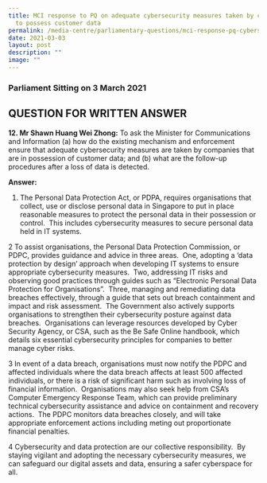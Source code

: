 ```yaml
---
title: MCI response to PQ on adequate cybersecurity measures taken by companies
  to possess customer data
permalink: /media-centre/parliamentary-questions/mci-response-pq-cybersecurity-measures-companies-customer-data/
date: 2021-03-03
layout: post
description: ""
image: ""
---
```

### Parliament Sitting on 3 March 2021

QUESTION FOR WRITTEN ANSWER
---------------------------

**12\. Mr Shawn Huang Wei Zhong:** To ask the Minister for Communications and Information (a) how do the existing mechanism and enforcement ensure that adequate cybersecurity measures are taken by companies that are in possession of customer data; and (b) what are the follow-up procedures after a loss of data is detected.  
  
**Answer:**  
  
1. The Personal Data Protection Act, or PDPA, requires organisations that collect, use or disclose personal data in Singapore to put in place reasonable measures to protect the personal data in their possession or control.  This includes cybersecurity measures to secure personal data held in IT systems.   
  
2 To assist organisations, the Personal Data Protection Commission, or PDPC, provides guidance and advice in three areas.  One, adopting a ‘data protection by design’ approach when developing IT systems to ensure appropriate cybersecurity measures.  Two, addressing IT risks and observing good practices through guides such as “Electronic Personal Data Protection for Organisations”.  Three, managing and remediating data breaches effectively, through a guide that sets out breach containment and impact and risk assessment.  The Government also actively supports organisations to strengthen their cybersecurity posture against data breaches.  Organisations can leverage resources developed by Cyber Security Agency, or CSA, such as the Be Safe Online handbook, which details six essential cybersecurity principles for companies to better manage cyber risks.    
  
3 In event of a data breach, organisations must now notify the PDPC and affected individuals where the data breach affects at least 500 affected individuals, or there is a risk of significant harm such as involving loss of financial information.  Organisations may also seek help from CSA’s Computer Emergency Response Team, which can provide preliminary technical cybersecurity assistance and advice on containment and recovery actions.  The PDPC monitors data breaches closely, and will take appropriate enforcement actions including meting out proportionate financial penalties.    
  
4 Cybersecurity and data protection are our collective responsibility.  By staying vigilant and adopting the necessary cybersecurity measures, we can safeguard our digital assets and data, ensuring a safer cyberspace for all.